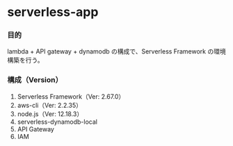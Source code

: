 # serverless-app

### 目的

lambda + API gateway + dynamodb の構成で、Serverless Framework の環境構築を行う。

### 構成（Version）
 
1. Serverless Framework（Ver: 2.67.0）
2. aws-cli（Ver: 2.2.35）
3. node.js（Ver: 12.18.3）
4. serverless-dynamodb-local
5. API Gateway
6. IAM
